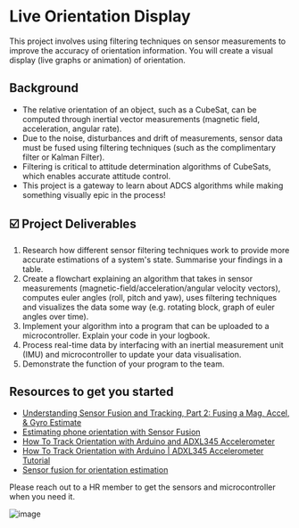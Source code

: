 # Live Orientation Display
This project involves using filtering techniques on sensor measurements to improve the accuracy of orientation information. You will create a visual display (live graphs or animation) of orientation.

## Background
- The relative orientation of an object, such as a CubeSat, can be computed through inertial vector measurements (magnetic field, acceleration, angular rate).
- Due to the noise, disturbances and drift of measurements, sensor data must be fused using filtering techniques (such as the complimentary filter or Kalman Filter).
- Filtering is critical to attitude determination algorithms of CubeSats, which enables accurate attitude control.
- This project is a gateway to learn about ADCS algorithms while making something visually epic in the process!

## ☑️ Project Deliverables
1. Research how different sensor filtering techniques work to provide more accurate estimations of a system's state. Summarise your findings in a table.
2. Create a flowchart explaining an algorithm that takes in sensor measurements (magnetic-field/acceleration/angular velocity vectors), computes euler angles (roll, pitch and yaw), uses filtering techniques and visualizes the data some way (e.g. rotating block, graph of euler angles over time).
3. Implement your algorithm into a program that can be uploaded to a microcontroller. Explain your code in your logbook.
4. Process real-time data by interfacing with an inertial measurement unit (IMU) and microcontroller to update your data visualisation.
5. Demonstrate the function of your program to the team.

## Resources to get you started
- [ Understanding Sensor Fusion and Tracking, Part 2: Fusing a Mag, Accel, & Gyro Estimate](https://www.youtube.com/watch?v=0rlvvYgmTvI)
- [Estimating phone orientation with Sensor Fusion](https://au.mathworks.com/help/nav/ug/estimate-phone-orientation-using-sensor-fusion.html)
- [How To Track Orientation with Arduino and ADXL345 Accelerometer](https://howtomechatronics.com/tutorials/arduino/how-to-track-orientation-with-arduino-and-adxl345-accelerometer/)
- [How To Track Orientation with Arduino | ADXL345 Accelerometer Tutorial](https://www.youtube.com/watch?v=KMhbV1p3MWk)
- [Sensor fusion for orientation estimation](https://www.youtube.com/watch?v=UZsxFpjmdAs)

Please reach out to a HR member to get the sensors and microcontroller when you need it.

![image](https://github.com/user-attachments/assets/0b561cfd-33aa-4c7a-86bd-3f2b3a1fc202)
